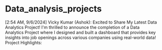 # Data_analysis_projects
[2:54 AM, 9/6/2024] Vicky Kumar (Ashok): Excited to Share My Latest Data Analytics Project!  I'm thrilled to announce the completion of a Data Analytics Project where I designed and built a dashboard that provides key insights into job openings across various companies using real-world data!  Project Highlights: 
